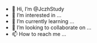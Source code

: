 - 👋 Hi, I’m @JczhStudy
- 👀 I’m interested in ...
- 🌱 I’m currently learning ...
- 💞️ I’m looking to collaborate on ...
- 📫 How to reach me ...

<!---
JczhStudy/JczhStudy is a ✨ special ✨ repository because its `README.md` (this file) appears on your GitHub profile.
You can click the Preview link to take a look at your changes.
--->
